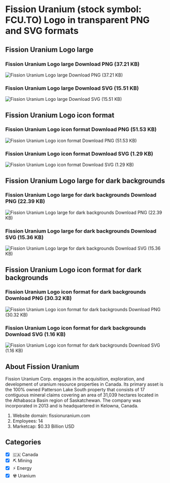 # Fission Uranium (stock symbol: FCU.TO) Logo in transparent PNG and SVG formats

## Fission Uranium Logo large

### Fission Uranium Logo large Download PNG (37.21 KB)

![Fission Uranium Logo large Download PNG (37.21 KB)](/img/orig/FCU.TO_BIG-c4dcf41b.png)

### Fission Uranium Logo large Download SVG (15.51 KB)

![Fission Uranium Logo large Download SVG (15.51 KB)](/img/orig/FCU.TO_BIG-2f32bc88.svg)

## Fission Uranium Logo icon format

### Fission Uranium Logo icon format Download PNG (51.53 KB)

![Fission Uranium Logo icon format Download PNG (51.53 KB)](/img/orig/FCU.TO-26e5ab9c.png)

### Fission Uranium Logo icon format Download SVG (1.29 KB)

![Fission Uranium Logo icon format Download SVG (1.29 KB)](/img/orig/FCU.TO-753d4332.svg)

## Fission Uranium Logo large for dark backgrounds

### Fission Uranium Logo large for dark backgrounds Download PNG (22.39 KB)

![Fission Uranium Logo large for dark backgrounds Download PNG (22.39 KB)](/img/orig/FCU.TO_BIG.D-8af85c11.png)

### Fission Uranium Logo large for dark backgrounds Download SVG (15.36 KB)

![Fission Uranium Logo large for dark backgrounds Download SVG (15.36 KB)](/img/orig/FCU.TO_BIG.D-cab24c50.svg)

## Fission Uranium Logo icon format for dark backgrounds

### Fission Uranium Logo icon format for dark backgrounds Download PNG (30.32 KB)

![Fission Uranium Logo icon format for dark backgrounds Download PNG (30.32 KB)](/img/orig/FCU.TO.D-664820ec.png)

### Fission Uranium Logo icon format for dark backgrounds Download SVG (1.16 KB)

![Fission Uranium Logo icon format for dark backgrounds Download SVG (1.16 KB)](/img/orig/FCU.TO.D-669c9129.svg)

## About Fission Uranium

Fission Uranium Corp. engages in the acquisition, exploration, and development of uranium resource properties in Canada. Its primary asset is the 100% owned Patterson Lake South property that consists of 17 contiguous mineral claims covering an area of 31,039 hectares located in the Athabasca Basin region of Saskatchewan. The company was incorporated in 2013 and is headquartered in Kelowna, Canada.

1. Website domain: fissionuranium.com
2. Employees: 14
3. Marketcap: $0.33 Billion USD


## Categories
- [x] 🇨🇦 Canada
- [x] ⛏️ Mining
- [x] ⚡ Energy
- [x] ☢️ Uranium
